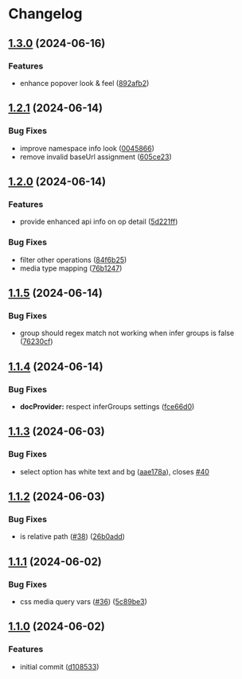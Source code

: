 # Changelog

## [1.3.0](https://github.com/flexydox/flexydox/compare/cli@v1.2.1...cli@v1.3.0) (2024-06-16)


### Features

* enhance popover look & feel ([892afb2](https://github.com/flexydox/flexydox/commit/892afb2c36390e289873c02d8b5e3be6bad604ad))

## [1.2.1](https://github.com/flexydox/flexydox/compare/cli@v1.2.0...cli@v1.2.1) (2024-06-14)


### Bug Fixes

* improve namespace info look ([0045866](https://github.com/flexydox/flexydox/commit/004586634e214936c5122c972ef4148eed2b3458))
* remove invalid baseUrl assignment ([605ce23](https://github.com/flexydox/flexydox/commit/605ce23c59bdef60d5857987e6736bb0cbed3d8f))

## [1.2.0](https://github.com/flexydox/flexydox/compare/cli@v1.1.5...cli@v1.2.0) (2024-06-14)


### Features

* provide enhanced api info on op detail ([5d221ff](https://github.com/flexydox/flexydox/commit/5d221fff75b19d49da3b17218276a712c38ddfeb))


### Bug Fixes

* filter other operations ([84f6b25](https://github.com/flexydox/flexydox/commit/84f6b25596017e40881e15e977cf191769d8e24f))
* media type mapping ([76b1247](https://github.com/flexydox/flexydox/commit/76b1247d5a522a166dc02a17cf34a81e33bdfba5))

## [1.1.5](https://github.com/flexydox/flexydox/compare/cli@v1.1.4...cli@v1.1.5) (2024-06-14)


### Bug Fixes

* group should regex match not working when infer groups is false ([76230cf](https://github.com/flexydox/flexydox/commit/76230cf854d1e4d4ad4c0ffad8473902ea9100c0))

## [1.1.4](https://github.com/flexydox/flexydox/compare/cli@v1.1.3...cli@v1.1.4) (2024-06-14)


### Bug Fixes

* **docProvider:** respect inferGroups settings ([fce66d0](https://github.com/flexydox/flexydox/commit/fce66d0ed4ef2baf0df91e31deca4a80e13cf41f))

## [1.1.3](https://github.com/flexydox/flexydox/compare/cli@v1.1.2...cli@v1.1.3) (2024-06-03)


### Bug Fixes

* select option has white text and bg ([aae178a](https://github.com/flexydox/flexydox/commit/aae178aacfa2decdb9c1f34c7fc2058b85451fea)), closes [#40](https://github.com/flexydox/flexydox/issues/40)

## [1.1.2](https://github.com/flexydox/flexydox/compare/cli@v1.1.1...cli@v1.1.2) (2024-06-03)


### Bug Fixes

* is relative path ([#38](https://github.com/flexydox/flexydox/issues/38)) ([26b0add](https://github.com/flexydox/flexydox/commit/26b0addcfcbd8239a1becd1ebf831017fe91fa16))

## [1.1.1](https://github.com/flexydox/flexydox/compare/cli@v1.1.0...cli@v1.1.1) (2024-06-02)


### Bug Fixes

* css media query vars ([#36](https://github.com/flexydox/flexydox/issues/36)) ([5c89be3](https://github.com/flexydox/flexydox/commit/5c89be3e673c10db30abf39084b8bdd6040060b1))

## [1.1.0](https://github.com/flexydox/flexydox/compare/cli-v1.0.0...cli@v1.1.0) (2024-06-02)


### Features

* initial commit ([d108533](https://github.com/flexydox/flexydox/commit/d10853321ddf363343075e41b174d57eb90aada5))
